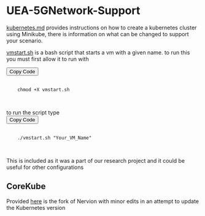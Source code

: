 # UEA-5GNetwork-Support

[kubernetes.md](./kubernetes.md) provides instructions on how to create a kubernetes cluster
using Minikube, there is information on what can be changed to support your scenario.

[vmstart.sh](./vmstart.sh) is a bash script that starts a vm with a given name.
to run this you must first allow it to run with
<div>
    <button onclick="copyToClipboard()">Copy Code</button>
    <pre id="codeBlock">
    <code>
    chmod +X vmstart.sh
    </code>
    </pre>
</div>
to run the script type
<div>
    <button onclick="copyToClipboard()">Copy Code</button>
    <pre id="codeBlock">
    <code>
    ./vmstart.sh "Your_VM_Name"
    </code>
    </pre>
</div>

This is included as it was a part of our research project and it could be useful for other configurations

## CoreKube

Provided [here](https://github.com/RyanLw007/nervion-powder) is the fork of Nervion with minor edits in an attempt to update the Kubernetes version
